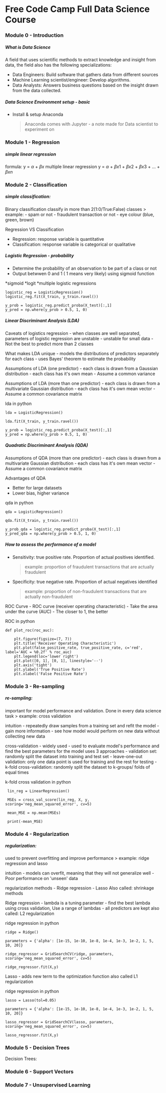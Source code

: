 # Free Code Camp Full Data Science Course

### Module 0 - Introduction

#####  What is Data Science
A field that uses scientific methods to extract knowledge and insight from data, the field also has the following specializations:
- Data Engineers: Build software that gathers data from different sources
- Machine Learning scientist/engineer: Develop algorithms. 
- Data Analysts: Answers business questions based on the insight drawn from the data collected.

#####  Data Science Environment setup - basic
- Install & setup Anaconda
    > Anaconda comes with Jupyter - a note made for Data scientist to experiment on 


### Module 1 - Regression

##### simple linear regression 
formula: y = $\alpha$ + $\beta x$
multiple linear regression y = $\alpha$ + $\beta x1$ + $\beta x2$ + $\beta x3$ + ... + $\beta xn$

### Module 2 - Classification

##### simple classification:
Binary classification
classify in more than 2(1:0/True:False) classes
    > example:
        - spam or not
        - fraudulent transaction or not
        - eye colour (blue, green, brown)

Regression VS Classification
 - Regression: response variable is quantitative 
 - Classification: response variable is categorical or qualitative

##### Logistic Regression - probability
- Determine the probability of an observation to be part of a class or not
- Output betwwen 0 and 1 ( 1 means very likely) using sigmoid function

*sigmoid
*logit
*multiple logistic regressions

```
logistic_reg = LogisticRegression()
logistic_reg.fit(X_train, y_train.ravel())

y_prob = logistic_reg.predict_proba(X_test)[:,1]
y_pred = np.where(y_prob > 0.5, 1, 0)
```

##### Linear Discriminant Analysis (LDA)
Caveats of logistics regression
    - when classes are well separated, parameters of logistic regression are unstable
    - unstable for small data
    - Not the best to predict more than 2 classes 

What makes LDA unique
    - models the distributions of predictors separately for each class
    - uses Bayes' theorem to estimate the probability

Assumptions of LDA (one predictor)
    - each class is drawn from a Gaussian distribution
    - each class has it's own mean
    - Assume a common variance

Assumptions of LDA (more than one predictor)
    - each class is drawn from a multivariate Gaussian distribution
    - each class has it's own mean vector
    - Assume a common covariance matrix

lda in python
```
lda = LogisticRegression()

lda.fit(X_train, y_train.ravel())

y_prob = logistic_reg.predict_proba(X_test)[:,1]
y_pred = np.where(y_prob > 0.5, 1, 0)
```

##### Quadratic Discriminant Analysis (QDA)
Assumptions of QDA (more than one predictor)
    - each class is drawn from a multivariate Gaussian distribution
    - each class has it's own mean vector
    - Assume a common covariance matrix

Advantages of QDA
 - Better for large datasets
 - Lower bias, higher variance
  
qda in python
```
qda = LogisticRegression()

qda.fit(X_train, y_train.ravel())

y_prob_qda = logistic_reg.predict_proba(X_test)[:,1]
y_pred_qda = np.where(y_prob > 0.5, 1, 0)
```
##### How to assess the performance of a model
- Sensitivity: true positive rate. Proportion of actual positives identified.
    > example: proportion of fraudulent transactions that are actually fraudulent 
- Specificity: true negative rate. Proportion of actual negatives identified
    > example: proportion of non-fraudulent transactions that are actually non-fraudulent 

ROC Curve
    - ROC curve (receiver operating characteristic)
    - Take the area under the curve (AUC)
    - The closer to 1, the better

ROC in python
```
def plot_roc(roc_auc):

    plt.figure(figsize=(7, 7))
    plt.title('Receiver Operating Characteristic')
    plt.plot(false_positive_rate, true_positive_rate, c='red', label='AUC = %0.2f' % roc_auc)
    plt.legend(loc='lower right')
    plt.plot([0, 1], [0, 1], linestyle='--')
    plt.axis('tight')
    plt.ylabel('True Positive Rate')
    plt.xlabel('False Positive Rate')
```

### Module 3 - Re-sampling

##### re-sampling: 
important for model performance and validation. Done in every data science task
    > example: cross validation

intuition
    - repeatedly draw samples from a training set and refit the model
    - gain more information
    - see how model would perform on new data without collecting new data

cross-validation
    - widely used
    - used to evaluate model's performance and find the best parameters for the model
    uses 3 approaches
        - validation set: randomly split the dataset into training and test set
        - leave-one-out validation: only one data point is used for training and the rest for testing
        - k-fold cross-validation: randomly split the dataset to k-groups/ folds of equal times

k-fold cross validation in python
```
 lin_reg = LinearRegression()

 MSEs = cross_val_score(lin_reg, X, y, scoring='neg_mean_squared_error', cv=5)

 mean_MSE = np.mean(MSEs)

 print(-mean_MSE)
```

### Module 4 - Regularization

##### regularization:
used to prevent overfitting and improve performance
    > example: ridge regression and lasso

intuition
    - models can overfit, meaning that they will not generalize well
    - Poor performance on 'unseen' data

regularization methods
    - Ridge regression
    - Lasso
    Also called: shrinkage methods

Ridge regression
    - lambda is a tuning parameter
    - find the best lambda using cross validation, Use a range of lambdas
    - all predictors are kept
    also called: L2 regularization

ridge regression in python
```
ridge = Ridge()

parameters = {'alpha': [1e-15, 1e-10, 1e-8, 1e-4, 1e-3, 1e-2, 1, 5, 10, 20]}

ridge_regressor = GridSearchCV(ridge, parameters, scoring='neg_mean_squared_error', cv=5)

ridge_regressor.fit(X,y)
```

Lasso
    -    adds new term to the optimization function
    also called L1 regularization

ridge regression in python
```
lasso = Lasso(tol=0.05)

parameters = {'alpha': [1e-15, 1e-10, 1e-8, 1e-4, 1e-3, 1e-2, 1, 5, 10, 20]}

lasso_regressor = GridSearchCV(lasso, parameters, scoring='neg_mean_squared_error', cv=5)

lasso_regressor.fit(X,y)
```

### Module 5 - Decision Trees
Decision Trees:


### Module 6 - Support Vectors

### Module 7 - Unsupervised Learning
